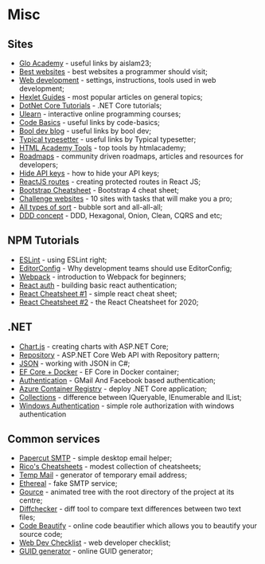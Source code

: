 # Misc

## Sites

- [Glo Academy](https://aislam23.github.io/links/) - useful links by aislam23;
- [Best websites](https://github.com/sdmg15/Best-websites-a-programmer-should-visit) - best websites a programmer should visit;
- [Web development](https://github.com/nicothin/web-development) - settings, instructions, tools used in web development;
- [Hexlet Guides](https://guides.hexlet.io/) - most popular articles on general topics;
- [DotNet Core Tutorials](https://dotnetcoretutorials.com/) - .NET Core tutorials;
- [Ulearn](https://ulearn.me/) - interactive online programming courses;
- [Code Basics](https://ru.code-basics.com/) - useful links by code-basics;
- [Bool dev blog](https://bool.dev/blog) - useful links by bool dev;
- [Typical typesetter](http://tpverstak.ru/) - useful links by Typical typesetter;
- [HTML Academy Tools](https://htmlacademy.ru/blog/boost/tools) - top tools by htmlacademy;
- [Roadmaps](https://roadmap.sh/) - community driven roadmaps, articles and resources for developers;
- [Hide API keys](https://medium.com/better-programming/how-to-hide-your-api-keys-c2b952bc07e6) - how to hide your API keys;
- [ReactJS routes](https://medium.com/@subalerts/creating-protected-routes-in-react-js-89e95974a822) - creating protected routes in React JS;
- [Bootstrap Cheatsheet](https://hackerthemes.com/bootstrap-cheatsheet/) - Bootstrap 4 cheat sheet;
- [Challenge websites](https://proglib.io/p/challenge-websites/) - 10 sites with tasks that will make you a pro;
- [All types of sort](https://habr.com/ru/post/204600/) - bubble sort and all-all-all;
- [DDD concept](https://herbertograca.com/2017/11/16/explicit-architecture-01-ddd-hexagonal-onion-clean-cqrs-how-i-put-it-all-together/) - DDD, Hexagonal, Onion, Clean, CQRS and etc;

## NPM Tutorials

- [ESLint](https://medium.com/better-programming/using-eslint-right-4d18ef1e0d0b) - using ESLint right;
- [EditorConfig](https://medium.com/@edvinsantonovs/why-development-teams-should-use-editorconfig-f58011b1cc56) - Why development teams should use EditorConfig;
- [Webpack](https://www.freecodecamp.org/news/a-beginners-introduction-to-webpack-2620415e46b3/) - introduction to Webpack for beginners;
- [React auth](https://medium.com/better-programming/building-basic-react-authentication-e20a574d5e71) - building basic react authentication;
- [React Cheatsheet #1](https://reactcheatsheet.com/) - simple react cheat sheet;
- [React Cheatsheet #2](https://www.freecodecamp.org/news/the-react-cheatsheet-for-2020/) - the React Cheatsheet for 2020;

## .NET

- [Chart.js](https://www.c-sharpcorner.com/article/creating-charts-with-asp-net-core/) - creating charts with ASP.NET Core;
- [Repository](https://code-maze.com/net-core-web-development-part4/) - ASP.NET Core Web API with Repository pattern;
- [JSON](https://www.c-sharpcorner.com/article/working-with-json-in-C-Sharp/) - working with JSON in C#;
- [EF Core + Docker](https://www.c-sharpcorner.com/article/entity-framework-core-with-sql-server-in-docker-container/) - EF Core in Docker container;
- [Authentication](https://www.c-sharpcorner.com/article/implement-gmail-and-facebook-based-authentication-in-asp-net-core-2-2/) - GMail And Facebook based authentication;
- [Azure Container Registry](https://www.c-sharpcorner.com/article/deploy-net-core-application-to-linux-containers-on-azure-web-app-using-azure-pi/) - deploy .NET Core application;
- [Collections](https://www.c-sharpcorner.com/article/difference-between-iqueryable-and-ienumerable-while-working-in-linq/) - difference between IQueryable, IEnumerable and IList;
- [Windows Authentication](https://gist.github.com/DamienBraillard/4dbd6aa2c56edf5a8e57c59b6e08da94) - simple role authorization with windows authentication

## Common services

- [Papercut SMTP](https://github.com/ChangemakerStudios/Papercut-SMTP) - simple desktop email helper;
- [Rico's Cheatsheets](https://devhints.io/) - modest collection of cheatsheets;
- [Temp Mail](https://temp-mail.org/en/) - generator of temporary email address;
- [Ethereal](https://ethereal.email/) - fake SMTP service;
- [Gource](https://gource.io/) - animated tree with the root directory of the project at its centre;
- [Diffchecker](https://www.diffchecker.com/) - diff tool to compare text differences between two text files;
- [Code Beautify](https://codebeautify.org/) - online code beautifier which allows you to beautify your source code;
- [Web Dev Checklist](https://www.toptal.com/developers/webdevchecklist) - web developer checklist;
- [GUID generator](https://www.guidgenerator.com/) - online GUID generator;
